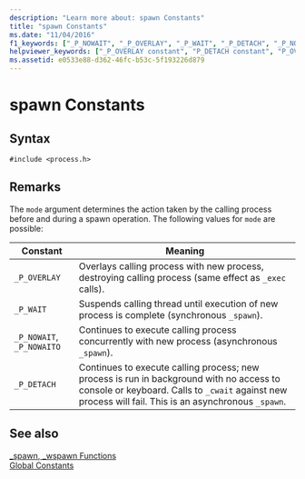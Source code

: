 ```yaml
---
description: "Learn more about: spawn Constants"
title: "spawn Constants"
ms.date: "11/04/2016"
f1_keywords: ["_P_NOWAIT", "_P_OVERLAY", "_P_WAIT", "_P_DETACH", "_P_NOWAITO"]
helpviewer_keywords: ["_P_OVERLAY constant", "P_DETACH constant", "P_OVERLAY constant", "P_NOWAIT constant", "_P_DETACH constant", "_P_NOWAIT constant", "_P_NOWAITO constant", "P_NOWAITO constant", "spawn constants", "P_WAIT constant", "_P_WAIT constant"]
ms.assetid: e0533e88-d362-46fc-b53c-5f193226d879
---
```

# spawn Constants

## Syntax

```
#include <process.h>
```

## Remarks

The `mode` argument determines the action taken by the calling process before and during a spawn operation. The following values for `mode` are possible:

|Constant|Meaning|
|--------------|-------------|
|`_P_OVERLAY`|Overlays calling process with new process, destroying calling process (same effect as `_exec` calls).|
|`_P_WAIT`|Suspends calling thread until execution of new process is complete (synchronous `_spawn`).|
|`_P_NOWAIT`, `_P_NOWAITO`|Continues to execute calling process concurrently with new process (asynchronous `_spawn`).|
|`_P_DETACH`|Continues to execute calling process; new process is run in background with no access to console or keyboard. Calls to `_cwait` against new process will fail. This is an asynchronous `_spawn`.|

## See also

[_spawn, _wspawn Functions](../c-runtime-library/spawn-wspawn-functions.md)<br/>
[Global Constants](../c-runtime-library/global-constants.md)
